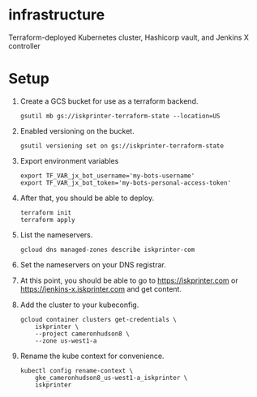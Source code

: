 # infrastructure
Terraform-deployed Kubernetes cluster, Hashicorp vault, and Jenkins X controller

# Setup

1. Create a GCS bucket for use as a terraform backend.
    ```
    gsutil mb gs://iskprinter-terraform-state --location=US
    ```

1. Enabled versioning on the bucket.
    ```
    gsutil versioning set on gs://iskprinter-terraform-state
    ```

1. Export environment variables
    ```
    export TF_VAR_jx_bot_username='my-bots-username'
    export TF_VAR_jx_bot_token='my-bots-personal-access-token'
    ````

1. After that, you should be able to deploy.
    ```
    terraform init
    terraform apply
    ```

1. List the nameservers.
    ```
    gcloud dns managed-zones describe iskprinter-com
    ```

1. Set the nameservers on your DNS registrar.

1. At this point, you should be able to go to https://iskprinter.com or https://jenkins-x.iskprinter.com and get content.

1. Add the cluster to your kubeconfig.
    ```
    gcloud container clusters get-credentials \
        iskprinter \
        --project cameronhudson8 \
        --zone us-west1-a
    ```

1. Rename the kube context for convenience.
    ```
    kubectl config rename-context \
        gke_cameronhudson8_us-west1-a_iskprinter \
        iskprinter
    ```
